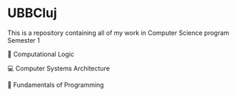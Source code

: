 # UBBCluj
This is a repository containing all of my work in Computer Science program
Semester 1

🔣 Computational Logic

💻 Computer Systems Architecture

🐍 Fundamentals of Programming
